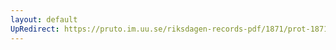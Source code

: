 ```yaml
---
layout: default
UpRedirect: https://pruto.im.uu.se/riksdagen-records-pdf/1871/prot-1871--ak--208/prot-1871--ak--208_000.pdf
---
```

